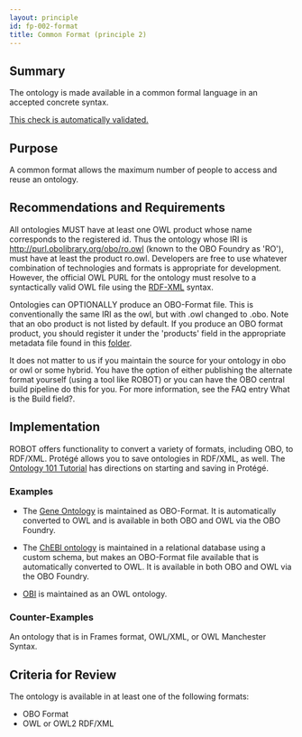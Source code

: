```yaml
---
layout: principle
id: fp-002-format
title: Common Format (principle 2)
---
```


## Summary

The ontology is made available in a common formal language in an accepted concrete syntax.

[This check is automatically validated.](checks/fp_002)

## Purpose

A common format allows the maximum number of people to access and reuse an ontology.

## Recommendations and Requirements

All ontologies MUST have at least one OWL product whose name corresponds to the registered id. Thus the ontology whose IRI is http://purl.obolibrary.org/obo/ro.owl (known to the  OBO Foundry as 'RO'), must have at least the product ro.owl. Developers are free to use whatever combination of technologies and formats is appropriate for development. However, the official OWL PURL for the ontology must resolve to a syntactically valid OWL file using the [RDF-XML](https://www.w3.org/TR/rdf-syntax-grammar/) syntax.

Ontologies can OPTIONALLY produce an OBO-Format file. This is conventionally the same IRI as the owl, but with .owl changed to .obo. Note that an obo product is not listed by default. If you produce an OBO format product, you should register it under the 'products' field in the appropriate metadata file found in this [folder](https://github.com/OBOFoundry/OBOFoundry.github.io/tree/master/ontology).

It does not matter to us if you maintain the source for your ontology in obo or owl or some hybrid. You have the option of either publishing the alternate format yourself (using a tool like ROBOT) or you can have the OBO central build pipeline do this for you. For more information, see the FAQ entry What is the Build field?.

## Implementation

ROBOT offers functionality to convert a variety of formats, including OBO, to RDF/XML. Protégé allows you to save ontologies in RDF/XML, as well. The [Ontology 101 Tutorial](https://ontology101tutorial.readthedocs.io/en/latest/StartingProtege.html) has directions on starting and saving in Protégé.

### Examples

- The [Gene Ontology](http://geneontology.org) is maintained as OBO-Format. It is automatically converted to OWL and is available in both OBO and OWL via the OBO Foundry.

- The [ChEBI ontology](https://www.ebi.ac.uk/chebi/) is maintained in a relational database using a custom schema, but makes an OBO-Format file available that is automatically converted to OWL. It is available in both OBO and OWL via the OBO Foundry.

- [OBI](http://obi-ontology.org) is maintained as an OWL ontology.

### Counter-Examples

An ontology that is in Frames format, OWL/XML, or OWL Manchester Syntax.

## Criteria for Review

The ontology is available in at least one of the following formats:

- OBO Format
- OWL or OWL2 RDF/XML
